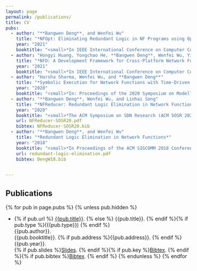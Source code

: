```yaml
---
layout: page
permalink: /publications/
title: CV
pubs:
  - author: "**Bangwen Deng**, and Wenfei Wu"
    title: "*NFOpt: Eliminating Redundant Logic in NF Programs using Operation-Time Configurations*"
    year: "2021"
    booktitle: "<small>*In IEEE International Conference on Computer Communications(IEEE INFOCOM 2021)*</small>"
  - author: "Hongyi Huang, Yongchao He, **Bangwen Deng**, Wenfei Wu, Ying Zhang, Yongqiang Xiong, Guo Chen, Yong Cui, and Peng Cheng"
    title: "*NFD: A Development Framework for Cross-Platform Network Functions*"
    year: "2021"
    booktitle: "<small>*In IEEE International Conference on Computer Communications(IEEE INFOCOM 2021)*</small>"
  - author: "Harsha Sharma, Wenfei Wu, and **Bangwen Deng**"
    title: "*Symbolic Execution for Network Functions with Time-Driven Logic*"
    year: "2020"
    booktitle: "<small>*In: Proceedings of the 2020 Symposium on Modelling, Analysis, and Simulation of Computer and Telecommunication Systems(IEEE MASCOTS 2020)*</small>"
  - author: "**Bangwen Deng**, Wenfei Wu, and Linhai Song"
    title: "*NFReducer: Redundant Logic Elimination in Network Functions*"
    year: "2020"
    booktitle: "<small>*The ACM Symposium on SDN Research (ACM SOSR 2020)*</small>"
    url: NFReducer-SOSR20.pdf
    bibtex: NFReducer-SOSR20.bib
  - author: "**Bangwen Deng**, and Wenfei Wu"
    title: "*Redundant Logic Elimination in Network Functions*"
    year: "2018"
    booktitle: "<small>*In Proceedings of the ACM SIGCOMM 2018 Conference on Posters and Demos*</small>"
    url: redundant-logic-elimination.pdf
    bibtex: DengW18.bib


---
```


## Publications

{% for pub in page.pubs %}
{% unless pub.hidden %}
  - {% if pub.url %} [{{pub.title}}]({{pub.url}}).
    {% else %} {{pub.title}}.
    {% endif %}{% if pub.type %}({{pub.type}})
    {% endif %}<br>
    {{pub.author}}.<br>
    <!-- {% if pub.type == 'Technical Report' %}{{pub.number}}
    {% endif %} -->{{pub.booktitle}}.
    {% if pub.address %}{{pub.address}}.
    {% endif %} {{pub.year}}.<br> {% if pub.slides %}[Slides]({{pub.slides}}).
    {% endif %}{% if pub.key %}[Bibtex](http://groups.csail.mit.edu/commit/bibtex.cgi?key={{pub.key}}).
    {% endif %}{% if pub.bibtex %}[Bibtex]({{pub.bibtex}}).
    {% endif %}
{% endunless %}
{% endfor %}


<!-- {{pub.school}}{{pub.journal}} -->



